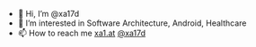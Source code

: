 - 👋 Hi, I’m @xa17d
- 👀 I’m interested in Software Architecture, Android, Healthcare
- 📫 How to reach me [xa1.at](https://xa1.at) [@xa17d](https://twitter.com/xa17d)
